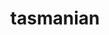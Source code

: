 ---
title: "tasmanian"
layout: cache
categories: [package, v0.18.0]
meta: {"versions": ["7.7"], "compilers": ["gcc@=7.5.0"], "oss": ["ubuntu18.04"], "platforms": ["linux"], "targets": ["x86_64"], "stacks": ["e4s", "root"], "num_specs": 2, "num_specs_by_stack": {"e4s": 2, "root": 2}}
spec_details: [{"hash": "nmonderwxiqqvrdb2rvgux55istpidht", "compiler": "gcc@=7.5.0", "versions": ["7.7"], "os": "ubuntu18.04", "platform": "linux", "target": "x86_64", "variants": ["~blas", "build_type=Release", "+cuda", "cuda_arch=70", "~fortran", "~ipo", "~magma", "+mpi", "+openmp", "~python", "~rocm", "~xsdkflags"], "stacks": ["e4s", "root"], "size": "-", "tarball": "https://binaries.spack.io/releases/v0.18.0/build_cache/linux-ubuntu18.04-x86_64/gcc-7.5.0/tasmanian-7.7/linux-ubuntu18.04-x86_64-gcc-7.5.0-tasmanian-7.7-nmonderwxiqqvrdb2rvgux55istpidht.spack"}, {"hash": "geazlfx3dc2pstkga2hhqdml7jjfjxwv", "compiler": "gcc@=7.5.0", "versions": ["7.7"], "os": "ubuntu18.04", "platform": "linux", "target": "x86_64", "variants": ["~blas", "build_type=Release", "~cuda", "~fortran", "~ipo", "~magma", "+mpi", "+openmp", "~python", "~rocm", "~xsdkflags"], "stacks": ["e4s", "root"], "size": "-", "tarball": "https://binaries.spack.io/releases/v0.18.0/build_cache/linux-ubuntu18.04-x86_64/gcc-7.5.0/tasmanian-7.7/linux-ubuntu18.04-x86_64-gcc-7.5.0-tasmanian-7.7-geazlfx3dc2pstkga2hhqdml7jjfjxwv.spack"}]
---
